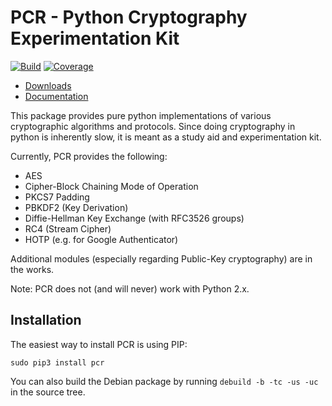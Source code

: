 # PCR - Python Cryptography Experimentation Kit

[![Build](https://img.shields.io/travis/sfstpala/pcr.svg?style=flat-square)](https://travis-ci.org/sfstpala/pcr)
[![Coverage](https://img.shields.io/coveralls/sfstpala/pcr.svg?style=flat-square)](https://coveralls.io/r/sfstpala/pcr)

 - [Downloads](https://pypi.python.org/pypi/pcr/)
 - [Documentation](https://pythonhosted.org/pcr/)

This package provides pure python implementations of various
cryptographic algorithms and protocols. Since doing cryptography
in python is inherently slow, it is meant as a study aid and
experimentation kit.

Currently, PCR provides the following:

 - AES
 - Cipher-Block Chaining Mode of Operation
 - PKCS7 Padding
 - PBKDF2 (Key Derivation)
 - Diffie-Hellman Key Exchange (with RFC3526 groups)
 - RC4 (Stream Cipher)
 - HOTP (e.g. for Google Authenticator)

Additional modules (especially regarding Public-Key cryptography)
are in the works.

Note: PCR does not (and will never) work with Python 2.x.

## Installation

The easiest way to install PCR is using PIP:

    sudo pip3 install pcr

You can also build the Debian package by running
`debuild -b -tc -us -uc` in the source tree.
